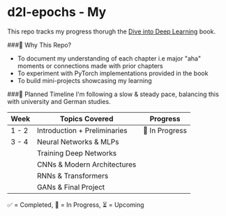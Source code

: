 # d2l-epochs - My 
This repo tracks my progress thorugh the [Dive into Deep Learning](https://d2l.ai/index.html) book. 

###📌 Why This Repo?
  - To document my understanding of each chapter i.e major "aha" moments or connections made with prior chapters
  - To experiment with PyTorch implementations provided in the book
  - To build mini-projects showcasing my learning


###📅 Planned Timeline
I'm following a slow & steady pace, balancing this with university and German studies.

| Week | Topics Covered | Progress |
|----------|----------|----------|
| 1 - 2   | Introduction + Preliminaries |🔄 In Progress |
| 3 - 4   | Neural Networks & MLPs    | |
|    | Training Deep Networks    | |
|   | CNNs & Modern Architectures   | |
|    | RNNs & Transformers   | |
|   | GANs & Final Project  | |


✅ = Completed, 🔄 = In Progress, ⏳ = Upcoming
